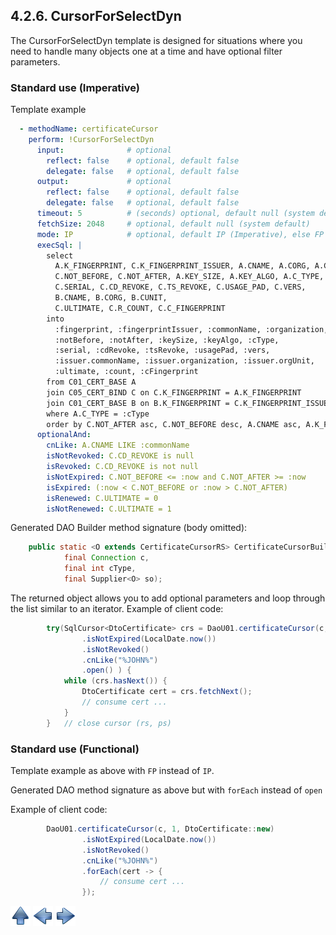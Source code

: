 ## 4.2.6. CursorForSelectDyn

The CursorForSelectDyn template is designed for situations where you need to handle many objects one at a time and have optional filter parameters.

### Standard use (Imperative)

Template example

~~~yaml
  - methodName: certificateCursor
    perform: !CursorForSelectDyn
      input:              # optional
        reflect: false    # optional, default false
        delegate: false   # optional, default false
      output:             # optional
        reflect: false    # optional, default false
        delegate: false   # optional, default false
      timeout: 5          # (seconds) optional, default null (system default)
      fetchSize: 2048     # optional, default null (system default)
      mode: IP            # optional, default IP (Imperative), else FP (Functional)
      execSql: |
        select
          A.K_FINGERPRINT, C.K_FINGERPRINT_ISSUER, A.CNAME, A.CORG, A.CUNIT,
          C.NOT_BEFORE, C.NOT_AFTER, A.KEY_SIZE, A.KEY_ALGO, A.C_TYPE,
          C.SERIAL, C.CD_REVOKE, C.TS_REVOKE, C.USAGE_PAD, C.VERS,
          B.CNAME, B.CORG, B.CUNIT,
          C.ULTIMATE, C.R_COUNT, C.C_FINGERPRINT
        into
          :fingerprint, :fingerprintIssuer, :commonName, :organization, :orgUnit,
          :notBefore, :notAfter, :keySize, :keyAlgo, :cType,
          :serial, :cdRevoke, :tsRevoke, :usagePad, :vers,
          :issuer.commonName, :issuer.organization, :issuer.orgUnit,
          :ultimate, :count, :cFingerprint
        from C01_CERT_BASE A
        join C05_CERT_BIND C on C.K_FINGERPRINT = A.K_FINGERPRINT
        join C01_CERT_BASE B on B.K_FINGERPRINT = C.K_FINGERPRINT_ISSUER
        where A.C_TYPE = :cType
        order by C.NOT_AFTER asc, C.NOT_BEFORE desc, A.CNAME asc, A.K_FINGERPRINT asc , C.SERIAL
      optionalAnd:
        cnLike: A.CNAME LIKE :commonName
        isNotRevoked: C.CD_REVOKE is null
        isRevoked: C.CD_REVOKE is not null
        isNotExpired: C.NOT_BEFORE <= :now and C.NOT_AFTER >= :now
        isExpired: (:now < C.NOT_BEFORE or :now > C.NOT_AFTER)
        isRenewed: C.ULTIMATE = 0
        isNotRenewed: C.ULTIMATE = 1
~~~

Generated DAO Builder method signature (body omitted):

~~~java
    public static <O extends CertificateCursorRS> CertificateCursorBuilder<O> certificateCursor(
            final Connection c,
            final int cType,
            final Supplier<O> so);
~~~

The returned object allows you to add optional parameters and loop through the list similar to an iterator.
Example of client code:

~~~java
        try(SqlCursor<DtoCertificate> crs = DaoU01.certificateCursor(c, 1, DtoCertificate::new)
                .isNotExpired(LocalDate.now())
                .isNotRevoked()
                .cnLike("%JOHN%")
                .open() ) {
            while (crs.hasNext()) {
                DtoCertificate cert = crs.fetchNext();
                // consume cert ...
            }
        }   // close cursor (rs, ps)
~~~

### Standard use (Functional)

Template example as above with `FP` instead of `IP`.

Generated DAO method signature as above but with `forEach` instead of `open`

Example of client code:

~~~java
        DaoU01.certificateCursor(c, 1, DtoCertificate::new)
                .isNotExpired(LocalDate.now())
                .isNotRevoked()
                .cnLike("%JOHN%")
                .forEach(cert -> {
                    // consume cert ...
                });
~~~

[![Up](go-up.png)](ConfigYaml.md) [![Next](go-previous.png)](SelectListDyn.md) [![Next](go-next.png)](insert.md)